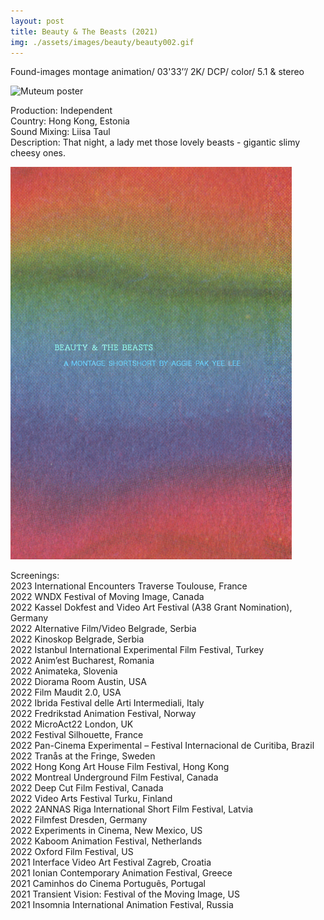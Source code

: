 ```yaml
---
layout: post
title: Beauty & The Beasts (2021)
img: ./assets/images/beauty/beauty002.gif
---
```


Found-images montage animation/ 03'33’’/ 2K/ DCP/ color/ 5.1 & stereo

<img src="./assets/images/beauty/beauty003.gif" alt="Muteum poster" width="450px"/>

Production: Independent  
Country: Hong Kong, Estonia  
Sound Mixing: Liisa Taul  
Description: That night, a lady met those lovely beasts - gigantic slimy cheesy ones.

<img src="./assets/images/beauty/beauty001.jpg" alt="beauty and the beasts poster" width="450"/>

Screenings:  
2023 International Encounters Traverse Toulouse, France  
2022 WNDX Festival of Moving Image, Canada  
2022 Kassel Dokfest and Video Art Festival (A38 Grant Nomination), Germany  
2022 Alternative Film/Video Belgrade, Serbia  
2022 Kinoskop Belgrade, Serbia  
2022 Istanbul International Experimental Film Festival, Turkey  
2022 Anim’est Bucharest, Romania  
2022 Animateka, Slovenia  
2022 Diorama Room Austin, USA  
2022 Film Maudit 2.0, USA  
2022 Ibrida Festival delle Arti Intermediali, Italy  
2022 Fredrikstad Animation Festival, Norway  
2022 MicroAct22 London, UK  
2022 Festival Silhouette, France  
2022 Pan-Cinema Experimental – Festival Internacional de Curitiba, Brazil  
2022 Tranås at the Fringe, Sweden  
2022 Hong Kong Art House Film Festival, Hong Kong  
2022 Montreal Underground Film Festival, Canada  
2022 Deep Cut Film Festival, Canada  
2022 Video Arts Festival Turku, Finland  
2022 2ANNAS Riga International Short Film Festival, Latvia  
2022 Filmfest Dresden, Germany  
2022 Experiments in Cinema, New Mexico, US  
2022 Kaboom Animation Festival, Netherlands  
2022 Oxford Film Festival, US  
2021 Interface Video Art Festival Zagreb, Croatia  
2021 Ionian Contemporary Animation Festival, Greece  
2021 Caminhos do Cinema Português, Portugal  
2021 Transient Vision: Festival of the Moving Image, US  
2021 Insomnia International Animation Festival, Russia